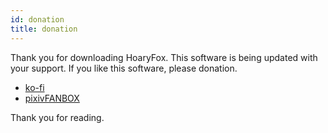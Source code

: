 ```yaml
---
id: donation
title: donation
---
```


Thank you for downloading HoaryFox.
This software is being updated with your support.
If you like this software, please donation.

- [ko-fi](https://ko-fi.com/hrntsm)
- [pixivFANBOX](https://hiron.fanbox.cc/)

Thank you for reading.
